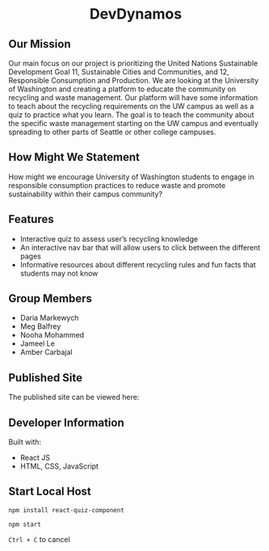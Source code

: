 <h1 align="center">DevDynamos</h1>

## Our Mission

Our main focus on our project is prioritizing the United Nations Sustainable Development Goal 11, Sustainable Cities and Communities, and 12, Responsible Consumption and Production. We are looking at the University of Washington and creating a platform to educate the community on recycling and waste management. Our platform will have some information to teach about the recycling requirements on the UW campus as well as a quiz to practice what you learn. The goal is to teach the community about the specific waste management starting on the UW campus and eventually spreading to other parts of Seattle or other college campuses.

## How Might We Statement
How might we encourage University of Washington students to engage in responsible consumption practices to reduce waste and promote sustainability within their campus community?


## Features

- Interactive quiz to assess user’s recycling knowledge
- An interactive nav bar that will allow users to click between the different pages
- Informative resources about different recycling rules and fun facts that students may not know


## Group Members

- Daria Markewych
- Meg Balfrey
- Nooha Mohammed
- Jameel Le
- Amber Carbajal
  

## Published Site
The published site can be viewed here: 


## Developer Information

Built with:
- React JS
- HTML, CSS, JavaScript
  

## Start Local Host
`npm install react-quiz-component`

`npm start`

`Ctrl + C` to cancel

